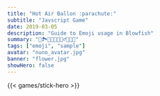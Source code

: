 ```yaml
---
title: "Hot Air Ballon :parachute:"
subtitle: "Javscript Game"
date: 2019-03-05
description: "Guide to Emoji usage in Blowfish"
summary: "📖🏞️🧗🏽🐉🧙🏽‍♂️🧚🏽👸"
tags: ["emoji", "sample"]
avatar: "nuno_avatar.jpg"
banner: "flower.jpg"
showHero: false
---
```



{{< games/stick-hero >}}